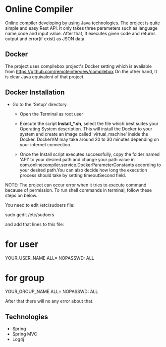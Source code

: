 # Online Compiler
Online compiler developing by using Java technologies.
The project is quite simple and easy Rest API. It only takes three parameters such as language name,code and input value. After that, It executes given code and returns output and error(if exist) as JSON data.

Docker
-----------------------------
The project uses compilebox project's Docker setting which is available from https://github.com/remoteinterview/compilebox
On the other hand, It is clear Java equivalent of that project.

Docker Installation
-----------------------------
* Go to the 'Setup' directory.
    - Open the Terminal as root user
    
    - Execute the script **Install_*.sh**, select the file which best suites your Operating System description. This will install the Docker to your system and create an image called 'virtual_machine' inside the Docker. DockerVM may take around 20 to 30 minutes depending on your internet connection.
    
    - Once the Install script executes successfully, copy the folder named 'API' to your desired path and change your path value in com.onlinecompiler.service.DockerParameterConstants according to your desired path.You can also decide how long the execution process should take by setting timeoutSecond field.

NOTE: The project can occur error when it tries to execute command because of permission. To run shell commands in terminal, follow these steps on below.

You need  to edit /etc/sudoers file:

sudo gedit /etc/sudoers

and add that lines to this file:

# for user
YOUR_USER_NAME ALL= NOPASSWD: ALL

# for group
YOUR_GROUP_NAME ALL= NOPASSWD: ALL

After that there will no any error about that.
    

Technologies
-----------------------------
- Spring 
- Spring MVC
- Log4j

